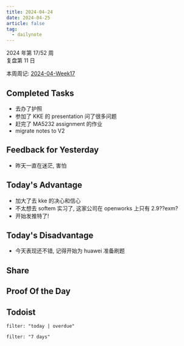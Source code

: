 ```yaml
---
title: 2024-04-24
date: 2024-04-25
article: false
tag:
  - dailynote
---
```

  
2024 年第 17/52 周  
复盘第 11 日

本周周记: [2024-04-Week17](2024-04-Week17)

## Completed Tasks
- 去办了护照
- 参加了 KKE 的 presentation 问了很多问题
- 赶完了 MA5232 assignment 的作业
- migrate notes to V2

## Feedback for Yesterday
- 昨天一直在迷茫, 害怕

## Today's Advantage
- 加大了去 kke 的决心和信心
- 不太想去 softem 实习了, 这家公司在 openworks 上只有 2.9??exm?
- 开始发推特了!

## Today's Disadvantage
- 今天表现还不错, 记得开始为 huawei 准备刷题

## Share

## Proof Of the Day

## Todoist
```todoist
filter: "today | overdue"
```
```todoist
filter: "7 days"
```